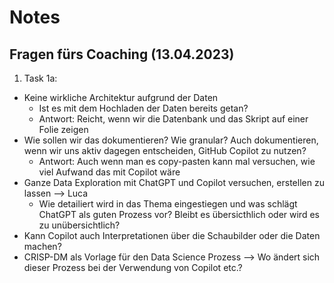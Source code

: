 # Notes

## Fragen fürs Coaching (13.04.2023)

1. Task 1a:

- Keine wirkliche Architektur aufgrund der Daten
  - Ist es mit dem Hochladen der Daten bereits getan?
  - Antwort: Reicht, wenn wir die Datenbank und das Skript auf einer Folie zeigen
- Wie sollen wir das dokumentieren? Wie granular? Auch dokumentieren, wenn wir uns aktiv dagegen entscheiden, GitHub Copilot zu nutzen?
  - Antwort: Auch wenn man es copy-pasten kann mal versuchen, wie viel Aufwand das mit Copilot wäre
- Ganze Data Exploration mit ChatGPT und Copilot versuchen, erstellen zu lassen --> Luca
  - Wie detailiert wird in das Thema eingestiegen und was schlägt ChatGPT als guten Prozess vor? Bleibt es übersicthlich oder wird es zu unübersichtlich?
- Kann Copilot auch Interpretationen über die Schaubilder oder die Daten machen?
- CRISP-DM als Vorlage für den Data Science Prozess --> Wo ändert sich dieser Prozess bei der Verwendung von Copilot etc.?
